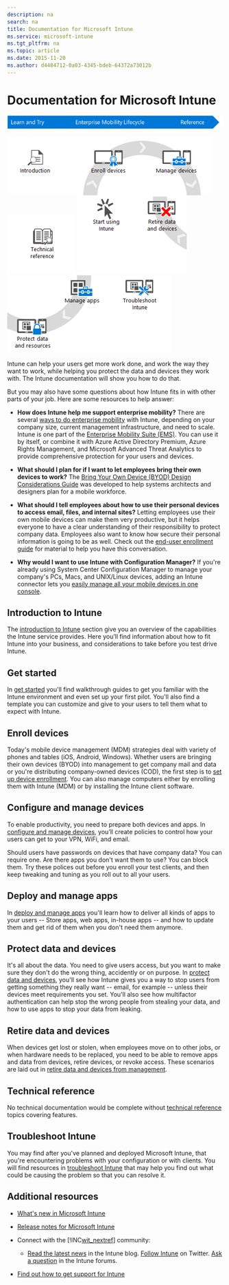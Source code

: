 ```yaml
---
description: na
search: na
title: Documentation for Microsoft Intune
ms.service: microsoft-intune
ms.tgt_pltfrm: na
ms.topic: article
ms.date: 2015-11-20
ms.author: d4484712-0a03-4345-bdeb-64372a73012b
---
```

# Documentation for Microsoft Intune
![](../Image/WIT_MDM_Banner.png)

![](../Image/Nav_Puzzle/WIT_MDM_Row1Column1.png)![](../Image/Nav_Puzzle/WIT_MDM_Row1Column2.png)![](../Image/Nav_Puzzle/WIT_MDM_Row1Column3.png)![](../Image/Nav_Puzzle/WIT_MDM_Row1Column4.png)
![](../Image/Nav_Puzzle/WIT_MDM_Row2Column1.png)![](../Image/Nav_Puzzle/WIT_MDM_Row2Column2.png)![](../Image/Nav_Puzzle/WIT_MDM_Row2Column3.png)![](../Image/Nav_Puzzle/WIT_MDM_Row2Column4.png)![](../Image/Nav_Puzzle/WIT_MDM_Row2Column5.png)

Intune can help your users get more work done, and work the way they want to work, while helping you protect the data and devices they work with. The Intune documentation will show you how to do that.

But you may also have some questions about how Intune fits in with other parts of your job. Here are some resources to help answer:

- **How does Intune help me support enterprise mobility?** There are several [ways to do enterprise mobility](https://technet.microsoft.com/library/dn957912.aspx) with Intune, depending on your company size, current management infrastructure, and need to scale. Intune is one part of the [Enterprise Mobility Suite (EMS)](http://www.microsoft.com/en-us/server-cloud/enterprise-mobility/overview.aspx). You can use it by itself, or combine it with Azure Active Directory Premium, Azure Rights Management, and Microsoft Advanced Threat Analytics to provide comprehensive protection for your users and devices.

- **What should I plan for if I want to let employees bring their own devices to work?** The [Bring Your Own Device (BYOD) Design Considerations Guide](https://technet.microsoft.com/en-us/library/dn656905.aspx) was developed to help systems architects and designers plan for a mobile workforce.

- **What should I tell employees about how to use their personal devices to  access email, files, and internal sites?** Letting employees use their own  mobile devices can make them very productive, but it helps  everyone to have a clear understanding of their responsibility to protect company data. Employees also want to know how secure their personal information is going to be as well. Check out the [end-user enrollment guide](https://gallery.technet.microsoft.com/Intune-End-User-Enrollment-3a0c9b0c) for material to help you have this conversation.

- **Why would I want to use Intune with Configuration Manager?** If you're already using System Center Configuration Manager to manage your company's PCs, Macs, and UNIX/Linux devices, adding an Intune connector lets you [easily manage all your mobile devices in one console](https://technet.microsoft.com/en-US/library/mt243476.aspx).

## Introduction to Intune
The [introduction to Intune](https://technet.microsoft.com/library/dn646960%28TechNet.10%29.aspx) section give you an overview of the  capabilities the Intune service provides. Here you’ll find information about how to fit Intune into your business, and considerations to take before you test drive Intune.

## Get started
In [get started](https://technet.microsoft.com/library/dn646953%28TechNet.10%29.aspx) you'll find walkthrough guides to get you familiar with the Intune environment and even set up your first pilot. You'll also find a template you can customize and give to your users to tell them what to expect with Intune.

## Enroll devices
Today's mobile device management (MDM) strategies deal with variety of phones and tables (iOS, Android, Windows). Whether users are bringing their own devices (BYOD) into management to get company mail and data or you're distributing company-owned devices (COD), the first step is to [set up device enrollment](https://technet.microsoft.com/library/dn646962%28TechNet.10%29.aspx). You can also manage computers either by enrolling them with Intune (MDM) or by installing the Intune client software.

## Configure and manage devices
To enable productivity, you need to prepare both devices and apps. In [configure and manage devices](https://technet.microsoft.com/library/mt313202%28TechNet.10%29.aspx), you’ll create policies to control how your users can get to your VPN, WiFi, and email.

Should users have passwords on devices that have company data? You can require one. Are there apps you don't want them to use? You can block them. Try these polices out before you enroll your test clients, and then keep tweaking and tuning as you roll out to all your users.

## Deploy and manage apps
In [deploy and manage  apps](https://technet.microsoft.com/library/dn646965%28TechNet.10%29.aspx) you'll learn how to deliver all kinds of apps to your users -- Store apps, web apps, in-house apps -- and how to update them and get rid of them when you don't need them anymore.

## Protect data and devices
It's all about the data. You need to give users access, but you want to make sure they don't do the wrong thing, accidently or on purpose. In [protect data and devices](https://technet.microsoft.com/library/mt313203%28TechNet.10%29.aspx), you'll see how Intune gives you a way to stop users from getting something they really want -- email, for example -- unless their devices meet requirements you set. You'll also see how multifactor authentication can help stop the wrong people from stealing your data, and how to use apps to stop your data from leaking.

## Retire data and devices
When devices get lost or stolen, when employees move on to other jobs, or when hardware needs to be replaced, you need to be able to remove apps and data from devices, retire devices, or revoke access. These scenarios are laid out in [retire data and devices from management](https://technet.microsoft.com/library/mt313204%28TechNet.10%29.aspx).

## Technical reference
No technical documentation would be complete without [technical reference](https://technet.microsoft.com/library/mt282239%28TechNet.10%29.aspx) topics covering features.

## Troubleshoot Intune
You may find after you've planned and deployed Microsoft Intune, that you're encountering problems with your configuration or with clients. You will find resources in [troubleshoot Intune](http://technet.microsoft.com/library/mt345521%28TechNet.10%29.aspx) that may help you find out what could be causing the problem so that you can resolve it.

## Additional resources

- [What's new in Microsoft Intune](../Topic/What_s_new_in_Microsoft_Intune.md)

- [Release notes for Microsoft Intune](../Topic/Release_notes_for_Microsoft_Intune.md)

- Connect with the [!INC[wit_nextref](../Token/wit_nextref_md.md)] community:

   - [Read the latest news](http://blogs.technet.com/b/microsoftintune/) in the Intune blog. [Follow Intune](https://twitter.com/MSIntune) on Twitter. [Ask a question](http://go.microsoft.com/fwlink/?LinkID=232998) in the Intune forums.

- [Find out how to get support for Intune](http://technet.microsoft.com/library/dn646963.aspx#OPEN)

